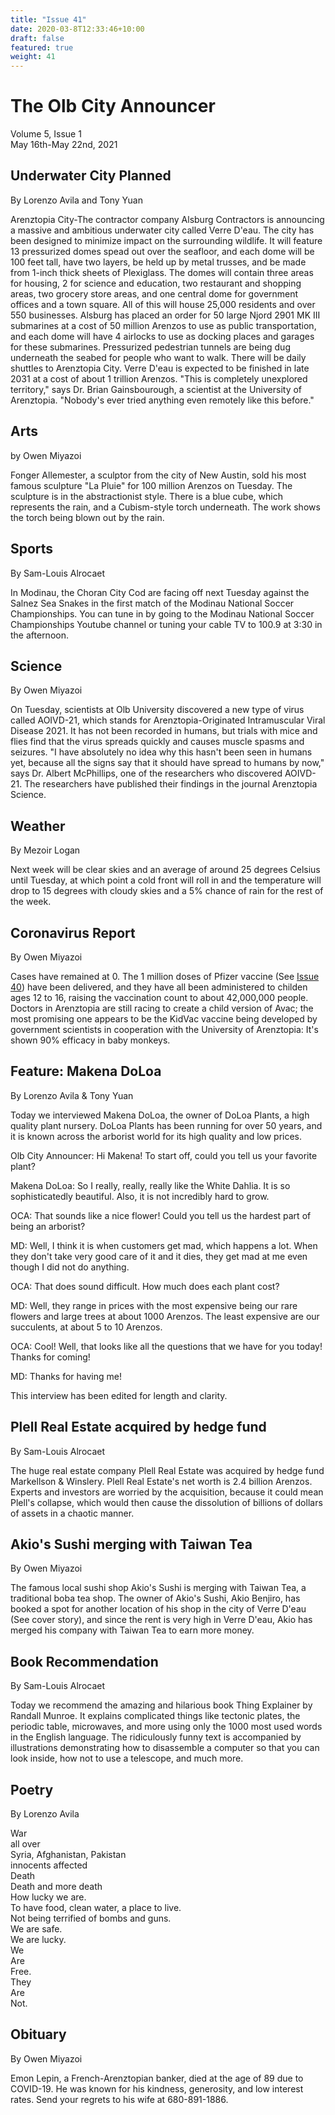 ```yaml
---
title: "Issue 41"
date: 2020-03-8T12:33:46+10:00
draft: false
featured: true
weight: 41
---
```


# The Olb City Announcer    
Volume 5, Issue 1   
May 16th-May 22nd, 2021    

## Underwater City Planned
By Lorenzo Avila and Tony Yuan

Arenztopia City-The contractor company Alsburg Contractors is announcing a massive and ambitious underwater city called Verre D'eau. The city has been designed to minimize impact on the surrounding wildlife. It will feature 13 pressurized domes spead out over the seafloor, and each dome will be 100 feet tall, have two layers, be held up by metal trusses, and be made from 1-inch thick sheets of Plexiglass. The domes will contain three areas for housing, 2 for science and education, two restaurant and shopping areas, two grocery store areas, and one central dome for government offices and a town square. All of this will house 25,000 residents and over 550 businesses. Alsburg has placed an order for 50 large Njord 2901 MK III submarines at a cost of 50 million Arenzos to use as public transportation, and each dome will have 4 airlocks to use as docking places and garages for these submarines. Pressurized pedestrian tunnels are being dug underneath the seabed for people who want to walk. There will be daily shuttles to Arenztopia City. Verre D'eau is expected to be finished in late 2031 at a cost of about 1 trillion Arenzos. "This is completely unexplored territory," says Dr. Brian Gainsbourough, a scientist at the University of Arenztopia. "Nobody's ever tried anything even remotely like this before."

## Arts
by Owen Miyazoi

Fonger Allemester, a sculptor from the city of New Austin, sold his most famous sculpture "La Pluie" for 100 million Arenzos on Tuesday. The sculpture is in the abstractionist style. There is a blue cube, which represents the rain, and a Cubism-style torch underneath. The work shows the torch being blown out by the rain.

## Sports
By Sam-Louis Alrocaet

In Modinau, the Choran City Cod are facing off next Tuesday against the Salnez Sea Snakes in the first match of the Modinau National Soccer Championships. You can tune in by going to the Modinau National Soccer Championships Youtube channel or tuning your cable TV to 100.9 at 3:30 in the afternoon.

## Science
By Owen Miyazoi

On Tuesday, scientists at Olb University discovered a new type of virus called AOIVD-21, which stands for Arenztopia-Originated Intramuscular Viral Disease 2021. It has not been recorded in humans, but trials with mice and flies find that the virus spreads quickly and causes muscle spasms and seizures. "I have absolutely no idea why this hasn't been seen in humans yet, because all the signs say that it should have spread to humans by now," says Dr. Albert McPhillips, one of the researchers who discovered AOIVD-21. The researchers have published their findings in the journal Arenztopia Science.

## Weather
By Mezoir Logan

Next week will be clear skies and an average of around 25 degrees Celsius until Tuesday, at which point a cold front will roll in and the temperature will drop to 15 degrees with cloudy skies and a 5% chance of rain for the rest of the week.

## Coronavirus Report
By Owen Miyazoi    

Cases have remained at 0. The 1 million doses of Pfizer vaccine (See [Issue 40](https://www.arenztopia.com/news/issue-40/)) have been delivered, and they have all been administered to childen ages 12 to 16, raising the vaccination count to about 42,000,000 people. Doctors in Arenztopia are still racing to create a child version of Avac; the most promising one appears to be the KidVac vaccine being developed by government scientists in cooperation with the University of Arenztopia: It's shown 90% efficacy in baby monkeys.

## Feature: Makena DoLoa
By Lorenzo Avila & Tony Yuan

Today we interviewed Makena DoLoa, the owner of DoLoa Plants, a high quality plant nursery. DoLoa Plants has been running for over 50 years, and it is known across the arborist world for its high quality and low prices.

Olb City Announcer: Hi Makena! To start off, could you tell us your favorite plant?

Makena DoLoa: So I really, really, really like the White Dahlia. It is so sophisticatedly beautiful. Also, it is not incredibly hard to grow.

OCA: That sounds like a nice flower! Could you tell us the hardest part of being an arborist?

MD: Well, I think it is when customers get mad, which happens a lot. When they don't take very good care of it and it dies, they get mad at me even though I did not do anything.

OCA: That does sound difficult. How much does each plant cost?

MD: Well, they range in prices with the most expensive being our rare flowers and large trees at about 1000 Arenzos. The least expensive are our succulents, at about 5 to 10 Arenzos.

OCA: Cool! Well, that looks like all the questions that we have for you today! Thanks for coming! 

MD: Thanks for having me!

This interview has been edited for length and clarity.

## Plell Real Estate acquired by hedge fund
By Sam-Louis Alrocaet

The huge real estate company Plell Real Estate was acquired by hedge fund Markellson & Winslery. Plell Real Estate's net worth is 2.4 billion Arenzos. Experts and investors are worried by the acquisition, because it could mean Plell's collapse, which would then cause the dissolution of billions of dollars of assets in a chaotic manner.

## Akio's Sushi merging with Taiwan Tea
By Owen Miyazoi

The famous local sushi shop Akio's Sushi is merging with Taiwan Tea, a traditional boba tea shop. The owner of Akio's Sushi, Akio Benjiro, has booked a spot for another location of his shop in the city of Verre D'eau (See cover story), and since the rent is very high in Verre D'eau, Akio has merged his company with Taiwan Tea to earn more money.

## Book Recommendation
By Sam-Louis Alrocaet

Today we recommend the amazing and hilarious book Thing Explainer by Randall Munroe. It explains complicated things like tectonic plates, the periodic table, microwaves, and more using only the 1000 most used words in the English language. The ridiculously funny text is accompanied by illustrations demonstrating how to disassemble a computer so that you can look inside, how not to use a telescope, and much more.

## Poetry
By Lorenzo Avila

War    
all over    
Syria, Afghanistan, Pakistan    
innocents affected    
Death    
Death and more death    
How lucky we are.    
To have food, clean water, a place to live.    
Not being terrified of bombs and guns.    
We are safe.   
We are lucky.   
We    
Are    
Free.    
They    
Are    
Not.    

## Obituary
By Owen Miyazoi

Emon Lepin, a French-Arenztopian banker, died at the age of 89 due to COVID-19. He was known for his kindness, generosity, and low interest rates. Send your regrets to his wife at 680-891-1886.
